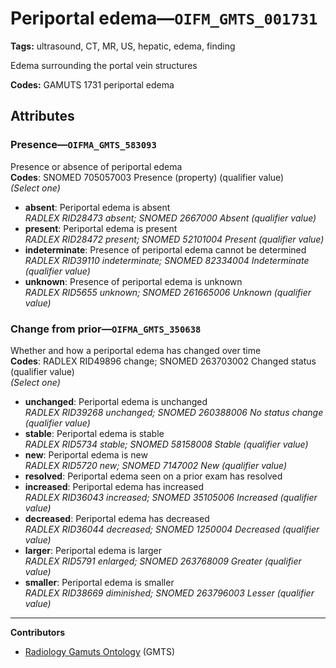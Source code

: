 # Periportal edema—`OIFM_GMTS_001731`

**Tags:** ultrasound, CT, MR, US, hepatic, edema, finding

Edema surrounding the portal vein structures

**Codes:** GAMUTS 1731 periportal edema

## Attributes

### Presence—`OIFMA_GMTS_583093`

Presence or absence of periportal edema  
**Codes**: SNOMED 705057003 Presence (property) (qualifier value)  
*(Select one)*

- **absent**: Periportal edema is absent  
_RADLEX RID28473 absent; SNOMED 2667000 Absent (qualifier value)_
- **present**: Periportal edema is present  
_RADLEX RID28472 present; SNOMED 52101004 Present (qualifier value)_
- **indeterminate**: Presence of periportal edema cannot be determined  
_RADLEX RID39110 indeterminate; SNOMED 82334004 Indeterminate (qualifier value)_
- **unknown**: Presence of periportal edema is unknown  
_RADLEX RID5655 unknown; SNOMED 261665006 Unknown (qualifier value)_

### Change from prior—`OIFMA_GMTS_350638`

Whether and how a periportal edema has changed over time  
**Codes**: RADLEX RID49896 change; SNOMED 263703002 Changed status (qualifier value)  
*(Select one)*

- **unchanged**: Periportal edema is unchanged  
_RADLEX RID39268 unchanged; SNOMED 260388006 No status change (qualifier value)_
- **stable**: Periportal edema is stable  
_RADLEX RID5734 stable; SNOMED 58158008 Stable (qualifier value)_
- **new**: Periportal edema is new  
_RADLEX RID5720 new; SNOMED 7147002 New (qualifier value)_
- **resolved**: Periportal edema seen on a prior exam has resolved  
- **increased**: Periportal edema has increased  
_RADLEX RID36043 increased; SNOMED 35105006 Increased (qualifier value)_
- **decreased**: Periportal edema has decreased  
_RADLEX RID36044 decreased; SNOMED 1250004 Decreased (qualifier value)_
- **larger**: Periportal edema is larger  
_RADLEX RID5791 enlarged; SNOMED 263768009 Greater (qualifier value)_
- **smaller**: Periportal edema is smaller  
_RADLEX RID38669 diminished; SNOMED 263796003 Lesser (qualifier value)_

---

**Contributors**

- [Radiology Gamuts Ontology](https://gamuts.net/) (GMTS)